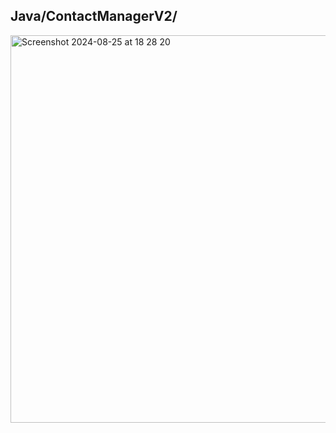 ## Java/ContactManagerV2/

<img width="620" alt="Screenshot 2024-08-25 at 18 28 20" src="https://github.com/user-attachments/assets/b36fa8b3-ac4e-4b6b-a567-b423184ca0d0">

